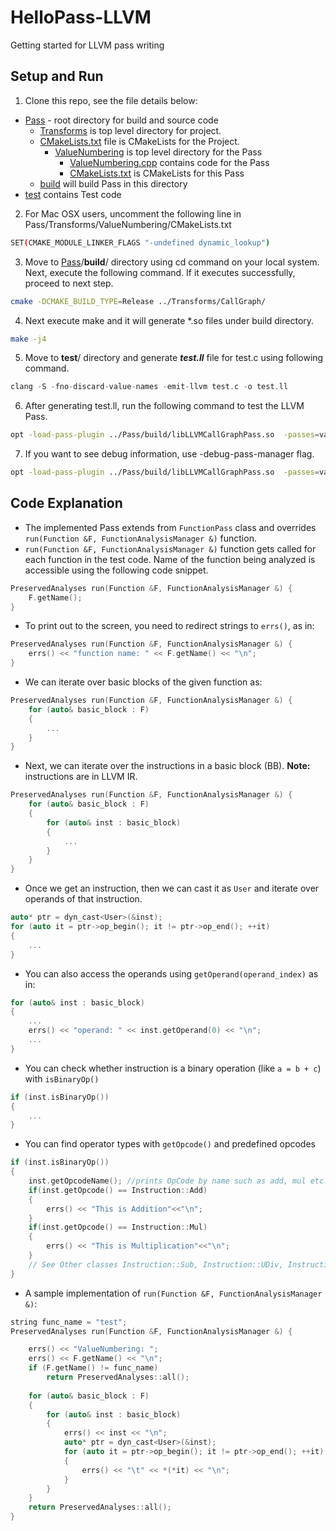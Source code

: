 # HelloPass-LLVM
Getting started for LLVM pass writing

## Setup and Run
1. Clone this repo, see the file details below:
- [Pass](https://github.com/ufarooq/HelloPass-LLVM/tree/master/Pass "Pass") - root directory for build and source code
   - [Transforms](https://github.com/ufarooq/HelloPass-LLVM/tree/master/Pass/Transforms "Transforms") is top level directory for project.
   - [CMakeLists.txt](https://github.com/ufarooq/HelloPass-LLVM/blob/master/Pass/Transforms/CMakeLists.txt "CMakeLists.txt")  file is CMakeLists for the Project.
     - [ValueNumbering](https://github.com/ufarooq/HelloPass-LLVM/tree/master/Pass/Transforms/ValueNumbering "ValueNumbering") is top level directory for the Pass
	     - [ValueNumbering.cpp](https://github.com/ufarooq/HelloPass-LLVM/blob/master/Pass/Transforms/ValueNumbering/ValueNumbering.cpp "ValueNumbering.cpp") contains code for the Pass
	     - [CMakeLists.txt](https://github.com/ufarooq/HelloPass-LLVM/blob/master/Pass/Transforms/ValueNumbering/CMakeLists.txt "CMakeLists.txt") is CMakeLists for this Pass
   - [build](https://github.com/ufarooq/HelloPass-LLVM/tree/master/Pass/build "build") will build Pass in this directory
- [test](https://github.com/ufarooq/HelloPass-LLVM/tree/master/test "test") contains Test code
2. For Mac OSX users, uncomment the following line in Pass/Transforms/ValueNumbering/CMakeLists.txt
```bash
SET(CMAKE_MODULE_LINKER_FLAGS "-undefined dynamic_lookup")
```
3. Move to [Pass](https://github.com/ufarooq/HelloPass-LLVM/tree/master/Pass)/**build**/ directory using cd command on your local system. Next, execute the following command. If it executes successfully, proceed to next step.
```bash
cmake -DCMAKE_BUILD_TYPE=Release ../Transforms/CallGraph/
```
4. Next execute make and it will generate *.so files under build directory. 
```bash
make -j4
```
5. Move to **test**/ directory and generate ***test.ll*** file for test.c using following command. 
```c++
clang -S -fno-discard-value-names -emit-llvm test.c -o test.ll
```
6. After generating test.ll, run the following command to test the LLVM Pass. 
```bash
opt -load-pass-plugin ../Pass/build/libLLVMCallGraphPass.so  -passes=value-numbering test.ll
```
7. If you want to see debug information, use -debug-pass-manager flag.
```bash
opt -load-pass-plugin ../Pass/build/libLLVMCallGraphPass.so  -passes=value-numbering test.ll -debug-pass-manager
```
## Code Explanation 
- The implemented Pass extends from ``FunctionPass`` class and overrides ``run(Function &F, FunctionAnalysisManager &)`` function.
- ``run(Function &F, FunctionAnalysisManager &)`` function gets called for each function in the test code. Name of the function being analyzed is accessible using the following code snippet. 
```c++
PreservedAnalyses run(Function &F, FunctionAnalysisManager &) {
	F.getName();
}
```
- To print out to the screen, you need to redirect strings to ``errs()``, as in:
```c++
PreservedAnalyses run(Function &F, FunctionAnalysisManager &) {
	errs() << "function name: " << F.getName() << "\n";
}
```
- We can iterate over basic blocks of the given function as:
```c++
PreservedAnalyses run(Function &F, FunctionAnalysisManager &) {
	for (auto& basic_block : F)
	{
		...
	}
}
```
- Next, we can iterate over the instructions in a basic block (BB). **Note:** instructions are in LLVM IR.
```c++
PreservedAnalyses run(Function &F, FunctionAnalysisManager &) {
    for (auto& basic_block : F)
    {
        for (auto& inst : basic_block)
        {
            ...
        }
    }
}
```
- Once we get an instruction, then we can cast it as ``User`` and iterate over operands of that instruction. 
```c++
auto* ptr = dyn_cast<User>(&inst);
for (auto it = ptr->op_begin(); it != ptr->op_end(); ++it) 
{
    ...
}
```
- You can also access the operands using ``getOperand(operand_index)`` as in:
```c++
for (auto& inst : basic_block)
{
    ...
    errs() << "operand: " << inst.getOperand(0) << "\n";
    ...
}
```
- You can check whether instruction is a binary operation (like ``a = b + c``) with ``isBinaryOp()``
```c++
if (inst.isBinaryOp())
{
    ...
}
```
- You can find operator types with ``getOpcode()`` and predefined opcodes
```c++
if (inst.isBinaryOp())
{
    inst.getOpcodeName(); //prints OpCode by name such as add, mul etc.
    if(inst.getOpcode() == Instruction::Add)
    {
        errs() << "This is Addition"<<"\n";
    }
    if(inst.getOpcode() == Instruction::Mul)
    {
        errs() << "This is Multiplication"<<"\n";
    }
    // See Other classes Instruction::Sub, Instruction::UDiv, Instruction::SDiv
}
```
- A sample implementation of ``run(Function &F, FunctionAnalysisManager &)``:  
```c++
string func_name = "test";
PreservedAnalyses run(Function &F, FunctionAnalysisManager &) {

    errs() << "ValueNumbering: ";
    errs() << F.getName() << "\n";
    if (F.getName() != func_name) 
        return PreservedAnalyses::all();
	
    for (auto& basic_block : F)
    {
        for (auto& inst : basic_block)
        {
            errs() << inst << "\n";
            auto* ptr = dyn_cast<User>(&inst);
            for (auto it = ptr->op_begin(); it != ptr->op_end(); ++it) 
            {
                errs() << "\t" << *(*it) << "\n";
            }
        }
    }
    return PreservedAnalyses::all();
}
```
